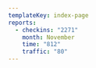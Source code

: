 ```yaml
---
templateKey: index-page
reports:
  - checkins: "2271"
    month: November
    time: "812"
    traffic: "80"
---
```

